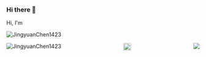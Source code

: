 ### Hi there 👋

<p>Hi, I'm 

<p align="left"> <img src="https://komarev.com/ghpvc/?username=JingyuanChen1423" alt="JingyuanChen1423" /> </p>

<p align="center">
  <img align="left" src="https://github-readme-stats.vercel.app/api?username=JingyuanChen1423&count_private=true&show_icons=true&theme=radical" alt="JingyuanChen1423"/>
  <img align="right" src="https://github-readme-stats.vercel.app/api/top-langs/?username=JingyuanChen1423&theme=light&hide_langs_below=1"/>
</p>

<p align="center">
  <a href="https://www.linkedin.com/in/jingyuan-patrick-chen-1b99921ba/" target="_blank"><img align="center" src="https://cdn.jsdelivr.net/npm/simple-icons@3.0.1/icons/linkedin.svg" alt="JingyuanChen1423" height="20" width="20" /></a>
</p>
<!--
**JingyuanChen1423/JingyuanChen1423** is a ✨ _special_ ✨ repository because its `README.md` (this file) appears on your GitHub profile.

Here are some ideas to get you started:

- 🔭 I’m currently working on ...
- 🌱 I’m currently learning ...
- 👯 I’m looking to collaborate on ...
- 🤔 I’m looking for help with ...
- 💬 Ask me about ...
- 📫 How to reach me: ...
- 😄 Pronouns: ...
- ⚡ Fun fact: ...
-->
